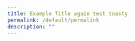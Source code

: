 ```yaml
---
title: Example Title again test toasty
permalink: /default/permalink
description: ""
---
```











































